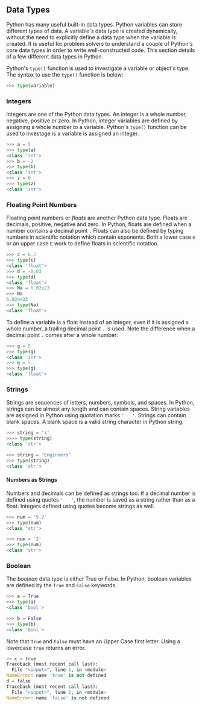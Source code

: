 
## Data Types
Python has many useful built-in data types. Python variables can store different types of data. A variable's data type is created dynamically, without the need to explicitly define a data type when the variable is created. It is useful for problem solvers to understand a couple of Python's core data types in order to write well-constructed code. This section details of a few different data types in Python. 

Python's ```type()``` function is used to investigate a variable or object's type. The syntax to use the ```type()``` function is below:

```python
>>> type(variable)
```
### Integers

Integers are one of the Python data types. An integer is a whole number, negative, positive or zero. In Python, integer variables are defined by assigning a whole number to a variable. Python's ```type()``` function can be used to investage is a variable is assigned an integer.

```python
>>> a = 5
>>> type(a)
<class 'int'>
>>> b = -2
>>> type(b)
<class 'int'>
>>> z = 0
>>> type(z)
<class 'int'>
```
### Floating Point Numbers

Floating point numbers or _floats_ are another Python data type. Floats are decimals, positive, negative and zero. In Python, floats are defined when a number contains a decimal point ```.``` Floats can also be defined by typing numbers in scientific notation which contain exponents. Both a lower case ```e``` or an upper case ```E``` work to define floats in scientific notation. 

```python
>>> c = 6.2
>>> type(c)
<class 'float'>
>>> d = -0.03
>>> type(d)
<class 'float'>
>>> Na = 6.02e23
>>> Na
6.02e+23
>>> type(Na)
<class 'float'>
```

To define a variable is a float instead of an integer, even if it is assigned a whole number, a trailing decimal point ```.``` is used. Note the difference when a decimal point ```.``` comes after a whole number:

```python
>>> g = 5
>>> type(g)
<class 'int'>
>>> g = 5.
>>> type(g)
<class 'float'>
```
### Strings
Strings are sequences of letters, numbers, symbols, and spaces. In Python, strings can be almost any length and can contain spaces. String variables are assigned in Python using quotation marks ```'   '```. Strings can contain blank spaces. A blank space is a valid string character in Python string.

```python
>>> string = 'z'
>>>> type(string)
<class 'str'>

>>> string = 'Engineers'
>>> type(string)
<class 'str'>
```
#### Numbers as Strings

Numbers and decimals can be defined as strings too. If a decimal number is defined using quotes ```'   '```, the number is saved as a string rather than as a float. Integers defined using quotes become strings as well.

```python
>>> num = '5.2'
>>> type(num)
<class 'str'>

>>> num = '2'
>>> type(num)
<class 'str'>
```
### Boolean
The _boolean_ data type is either True or False. In Python, boolean variables are defined by the ```True``` and ```False``` keywords. 

```python
>>> a = True
>>> type(a)
<class 'bool'>

>>> b = False
>>> type(b)
<class 'bool'>
```

Note that ```True``` and ```False``` must have an Upper Case first letter. Using a lowercase ```true``` returns an error.

```python
>> c = true
Traceback (most recent call last):
  File "<input>", line 1, in <module>
NameError: name 'true' is not defined
d = false
Traceback (most recent call last):
  File "<input>", line 1, in <module>
NameError: name 'false' is not defined
```
 

